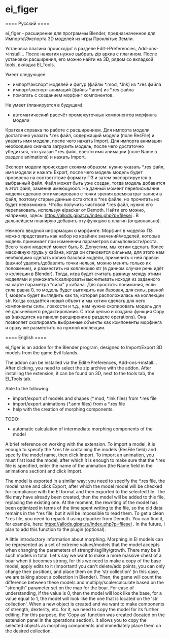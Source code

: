 # ei_figer
==== Русский ====

ei_figer - расширение для программы Blender, предназначенное для Импорта\Экспорта 3D моделей из игры Проклятые Земли.

Установка плагина происходит в разделе Edit->Preferencies, Add-ons->install... После нажатия нужно выбрать zip архив с плагином.
После установки расширения, его можно найти на 3D, рядом со вкладкой tools, вкладка EI_Tools.

Умеет следующее:
- импорт\экспорт моделей и фигур (файлы *.mod, *.lnk) из *.res файла
- импорт\экспорт анимаций (файлы *.anm) из *.res файла
- помогать с созданием морфинг компонентов.

Не умеет (планируется в будущем):
- автоматический рассчёт промежуточных компонентов морфинга модели

Краткая справка по работе с расширением.
Для импорта модели достаточно указать *.res файл, содержащий модели (поле ResFile) и указать имя модели, после чего нажать Import.
Для импорта анимации необходимо сначала загрузить модель, после чего достаточно убедиться, что указан *.res файл, ввести имя анимации (поле Name в разделе animations) и нажать Import.

Экспорт модели происходит схожим образом: нужно указать *.res файл, имя модели и нажать Export, после чего модель модель будет проверена на соответствие формату ПЗ и затем экспортируется в выбранный файл. Файл может быть уже создан, тогда модель добавится в этот файл, заменив имеющуюся. На данный момент переписывание модели сделано оптимизировано с точки зрения времязатрат записи в файл, поэтому старые данные остаются в *res файле, но прочитать их будет невозможно. Чтобы получить чистовой *.res файл, нужно его перепаковать, используя eipacker от Demoth. Найти его можно, например, здесь: https://allods.gipat.ru/index.php?p=filesei . В дальнейшем планирую добавить эту функцию в плагин (опционально).

Немного вводной информации о морфинге.
Морфинг в моделях ПЗ можно представить как набор из крайних значений/моделей, которые модель принимает при изменении параметров силы/ловкости/роста. Всего таких моделей может быть 8. Допустим, мы хотим сделать более массивную грудь у кабана, когда он становится сильным, для этого нам необходимо сделать копию базовой модели, применить к ней правки (важно! удалять/добавлять точки нельзя, можно менять только их положение), и разместить на коллекцию str (в данном случае речь идёт о коллеции в Blender). Тогда, игра будет считать разницу между этими моделями и умножать/скалировать/высчитывать исходя из заданного на карте параметра "сила" у кабана. Для простоты понимания, если сила равна 0, то модель будет выглядить как базовая, для силы, равной 1, модель будет выглядить как та, которая расположилась на коллекции str.
Когда создаётся новый объект и мы хотим сделать для него компоненты силы, ловкости и т.д., нам нужно скопировать модель для её дальнейшего редактирования. С этой целью и создана функция Copy as (находится на панели расширения в разделе operations). Она позволяет скопировать выбранные объекты как компоненты морфинга и сразу же разместить на нужной коллекции.

==== English ====

ei_figer is an addon for the Blender program, designed to Import/Export 3D models from the game Evil Islands.

The addon can be installed via the Edit->Preferences, Add-ons->install... After clicking, you need to select the zip archive with the addon.
After installing the extension, it can be found on 3D, next to the tools tab, the EI_Tools tab.

Able to the following:
- import/export of models and shapes (*.mod, *.lnk files) from *.res file
- import/export animations (*.anm files) from a *.res file
- help with the creation of morphing components.

TODO:
- automatic calculation of intermediate morphing components of the model

A brief reference on working with the extension.
To import a model, it is enough to specify the *.res file containing the models (ResFile field) and specify the model name, then click Import.
To import an animation, you must first load the model, after which it is enough to make sure that the *.res file is specified, enter the name of the animation (the Name field in the animations section) and click Import.

The model is exported in a similar way: you need to specify the *.res file, the model name and click Export, after which the model model will be checked for compliance with the EI format and then exported to the selected file. The file may have already been created, then the model will be added to this file, replacing the existing one. At the moment, the rewriting of the model has been optimized in terms of the time spent writing to the file, so the old data remains in the *res file, but it will be impossible to read them. To get a clean *.res file, you need to repack it using eipacker from Demoth. You can find it, for example, here: https://allods.gipat.ru/index.php?p=filesei . In the future, I plan to add this function to the plugin (optional).

A little introductory information about morphing.
Morphing in EI models can be represented as a set of extreme values/models that the model accepts when changing the parameters of strength/agility/growth. There may be 8 such models in total. Let's say we want to make a more massive chest of a boar when it becomes strong, for this we need to make a copy of the base model, apply edits to it (important! you can't delete/add points, you can only change their position), and place them on the 'str collection' (in this case, we are talking about a collection in Blender). Then, the game will count the difference between these models and multiply/scale/calculate based on the "strength" parameter set on the map for the boar. For ease of understanding, if the value is 0, then the model will look like the base, for a value equal to 1, the model will look like the one that is located on the 'str collection'.
When a new object is created and we want to make components of strength, dexterity, etc. for it, we need to copy the model for its further editing. For this purpose, the 'Copy as' function was created (located on the extension panel in the operations section). It allows you to copy the selected objects as morphing components and immediately place them on the desired collection.